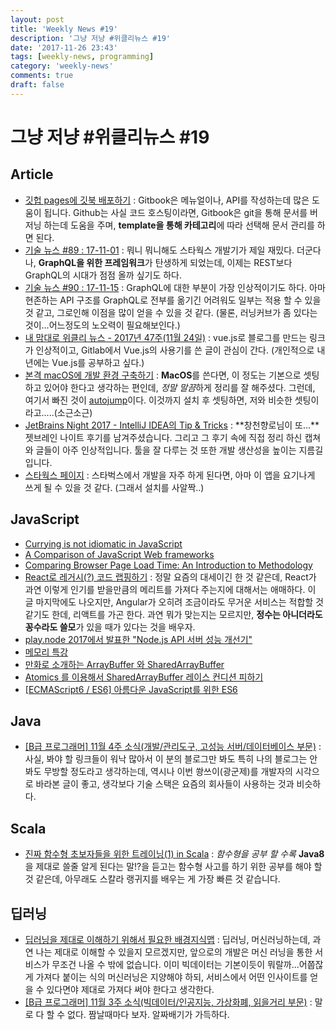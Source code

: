 ```yaml
---
layout: post
title: 'Weekly News #19'
description: '그냥 저냥 #위클리뉴스 #19'
date: '2017-11-26 23:43'
tags: [weekly-news, programming]
category: 'weekly-news'
comments: true
draft: false
---
```


# 그냥 저냥 #위클리뉴스 #19

## Article

- [깃헙 pages에 깃북 배포하기](https://beomi.github.io/2017/11/20/Deploy-Gitbook-to-Github-Pages/) : Gitbook은 메뉴얼이나, API를 작성하는데 많은 도움이 됩니다. Github는 사실 코드 호스팅이라면, Gitbook은 git을 통해 문서를 버저닝 하는데 도움을 주며, **template을 통해 카테고리**에 따라 선택해 문서 관리를 하면 된다.
- [기술 뉴스 #89 : 17-11-01](https://blog.outsider.ne.kr/1327) : 뭐니 뭐니해도 스타웍스 개발기가 제일 재밌다. 더군다나, **GraphQL을 위한 프레임워크**가 탄생하게 되었는데, 이제는 REST보다 GraphQL의 시대가 점점 올까 싶기도 하다.
- [기술 뉴스 #90 : 17-11-15](https://blog.outsider.ne.kr/1330) : GraphQL에 대한 부분이 가장 인상적이기도 하다. 아마 현존하는 API 구조를 GraphQL로 전부를 옮기긴 어려워도 일부는 적용 할 수 있을 것 같고, 그로인해 이점을 많이 얻을 수 있을 것 같다. (물론, 러닝커브가 좀 있다는 것이...어느정도의 노오력이 필요해보인다.)
- [내 맘대로 위클리 뉴스 - 2017년 47주(11월 24일)](https://www.sangkon.com/2017/11/24/sigamdream_weekly_2017_47/) : vue.js로 블로그를 만드는 링크가 인상적이고, Gitlab에서 Vue.js의 사용기를 쓴 글이 관심이 간다. (개인적으로 내년에는 Vue.js를 공부하고 싶다.)
- [본격 macOS에 개발 환경 구축하기](https://subicura.com/2017/11/22/mac-os-development-environment-setup.html) : **MacOS**를 쓴다면, 이 정도는 기본으로 셋팅하고 있어야 한다고 생각하는 편인데, *정말 말끔*하게 정리를 잘 해주셨다. 그런데, 여기서 빠진 것이 [autojump](https://github.com/wting/autojump)이다. 이것까지 설치 후 셋팅하면, 저와 비슷한 셋팅이라고.....(소근소근)
- [JetBrains Night 2017 - IntelliJ IDEA의 Tip & Tricks](http://jojoldu.tistory.com/248) : **창천향로님이 또…**젯브레인 나이트 후기를 남겨주셨습니다. 그리고 그 후기 속에 직접 정리 하신 캡쳐와 글들이 아주 인상적입니다. 툴을 잘 다루는 것 또한 개발 생산성을 높이는 지름길입니다.
- [스타웍스 페이지](http://xn--9t4ba803ac1m.com/) : 스타벅스에서 개발을 자주 하게 된다면, 아마 이 앱을 요기나게 쓰게 될 수 있을 것 같다. (그래서 설치를 사알짝..)

## JavaScript

- [Currying is not idiomatic in JavaScript](http://2ality.com/2017/11/currying-in-js.html)
- [A Comparison of JavaScript Web frameworks](https://www.sitepen.com/blog/2017/11/10/web-frameworks-conclusions/)
- [Comparing Browser Page Load Time: An Introduction to Methodology](https://hacks.mozilla.org/2017/11/comparing-browser-page-load-time-an-introduction-to-methodology/)
- [React로 레거시(?) 코드 랩핑하기](http://sculove.github.io/blog/2017/11/21/wrappingReact/) : 정말 요즘의 대세이긴 한 것 같은데, React가 과연 이렇게 인기를 받을만큼의 메리트를 가져다 주는지에 대해서는 애매하다. 이 글 마지막에도 나오지만, Angular가 오히려 조금이라도 무거운 서비스는 적합할 것 같기도 한데, 리액트를 가곤 한다. 과연 뭐가 맞는지는 모르지만, **정수는 아니더라도 꽁수라도 쓸모**가 있을 때가 있다는 것을 배우자.
- [play.node 2017에서 발표한 "Node.js API 서버 성능 개선기"](https://blog.outsider.ne.kr/1328)
- [메모리 특강](http://hacks.mozilla.or.kr/2017/11/a-crash-course-in-memory-management/)
- [만화로 소개하는 ArrayBuffer 와 SharedArrayBuffer](http://hacks.mozilla.or.kr/2017/11/a-cartoon-intro-to-arraybuffers-and-sharedarraybuffers/)
- [Atomics 를 이용해서 SharedArrayBuffer 레이스 컨디션 피하기](http://hacks.mozilla.or.kr/2017/11/avoiding-race-conditions-in-sharedarraybuffers-with-atomics/)
- [[ECMAScript6 / ES6] 아름다운 JavaScript를 위한 ES6](http://sanghaklee.tistory.com/54)

## Java

- [[B급 프로그래머] 11월 4주 소식(개발/관리도구, 고성능 서버/데이터베이스 부문)](http://jhrogue.blogspot.kr/2017/11/b-11-4.html) : 사실, 봐야 할 링크들이 워낙 많아서 이 분의 블로그만 봐도 특히 나의 블로그는 안봐도 무방할 정도라고 생각하는데, 역시나 이번 쐉쓰이(광군제)를 개발자의 시각으로 바라본 글이 좋고, 생각보다 기술 스택은 요즘의 회사들이 사용하는 것과 비슷하다.

## Scala

- [진짜 함수형 초보자들을 위한 트레이닝(1) in Scala](http://hamait.tistory.com/900) : _함수형을 공부 할 수록_ **Java8**을 제대로 쓸줄 알게 된다는 말!?을 듣고는 함수형 사고를 하기 위한 공부를 해야 할 것 같은데, 아무래도 스칼라 랭귀지를 배우는 게 가장 빠른 것 같습니다.

## 딥러닝

- [딥러닝을 제대로 이해하기 위해서 필요한 배경지식맵](http://bahnsville.tistory.com/1155) : 딥러닝, 머신러닝하는데, 과연 나는 제대로 이해할 수 있을지 모르겠지만, 앞으로의 개발은 머신 러닝을 통한 서비스가 무조건 나올 수 밖에 없습니다. 이미 빅데이터는 기본이듯이 뭐랄까...어쭙잖게 가져다 붙이는 식의 머신러닝은 지양해야 하되, 서비스에서 어떤 인사이트를 얻을 수 있다면야 제대로 가져다 써야 한다고 생각한다.
- [[B급 프로그래머] 11월 3주 소식(빅데이터/인공지능, 가상화폐, 읽을거리 부문)](http://jhrogue.blogspot.kr/2017/11/b-11-3.html) : 말로 다 할 수 없다. 짬날때마다 보자. 알짜배기가 가득하다.
